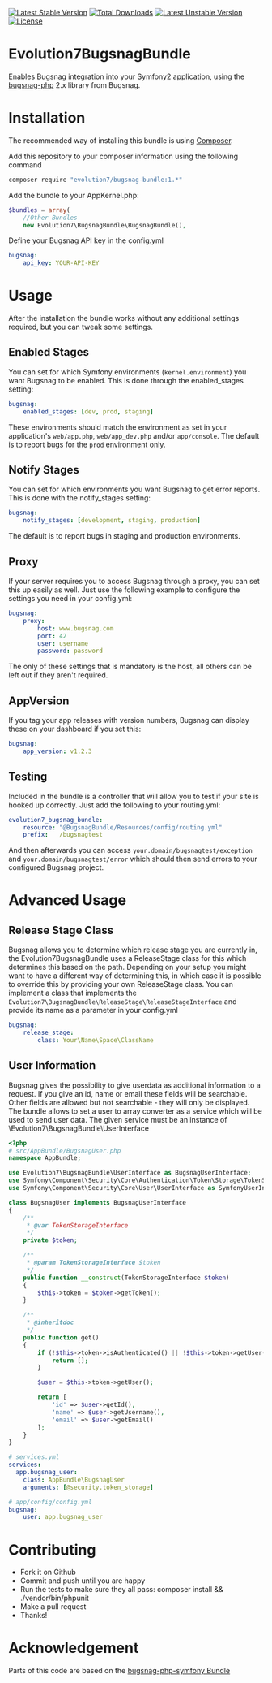 [![Latest Stable Version](https://poser.pugx.org/evolution7/bugsnag-bundle/v/stable)](https://packagist.org/packages/evolution7/bugsnag-bundle) [![Total Downloads](https://poser.pugx.org/evolution7/bugsnag-bundle/downloads)](https://packagist.org/packages/evolution7/bugsnag-bundle) [![Latest Unstable Version](https://poser.pugx.org/evolution7/bugsnag-bundle/v/unstable)](https://packagist.org/packages/evolution7/bugsnag-bundle) [![License](https://poser.pugx.org/evolution7/bugsnag-bundle/license)](https://packagist.org/packages/evolution7/bugsnag-bundle)

# Evolution7BugsnagBundle #
Enables Bugsnag integration into your Symfony2 application, using the [bugsnag-php](https://github.com/bugsnag/bugsnag-php) 2.x library from Bugsnag.

# Installation #
The recommended way of installing this bundle is using [Composer](http://getcomposer.org/). 

Add this repository to your composer information using the following command

```bash
composer require "evolution7/bugsnag-bundle:1.*"
```

Add the bundle to your AppKernel.php:

```php
$bundles = array(
    //Other Bundles
    new Evolution7\BugsnagBundle\BugsnagBundle(),
```

Define your Bugsnag API key in the config.yml

```yml
bugsnag:
    api_key: YOUR-API-KEY
```

# Usage #
After the installation the bundle works without any additional settings required, but you can tweak some settings.

## Enabled Stages ##
You can set for which Symfony environments (`kernel.environment`) you want Bugsnag to be enabled. This is done through the enabled_stages setting:

```yml
bugsnag:
    enabled_stages: [dev, prod, staging]
```

These environments should match the environment as set in your application's `web/app.php`, `web/app_dev.php` and/or `app/console`. The default is to report bugs for the `prod` environment only.


## Notify Stages ##
You can set for which environments you want Bugsnag to get error reports. This is done with the notify_stages setting:

```yml
bugsnag:
    notify_stages: [development, staging, production]
```

The default is to report bugs in staging and production environments.


## Proxy ##
If your server requires you to access Bugsnag through a proxy, you can set this up easily as well. Just use the following example to configure the settings you need in your config.yml:

```yml
bugsnag:
    proxy:
        host: www.bugsnag.com
        port: 42
        user: username
        password: password
```

The only of these settings that is mandatory is the host, all others can be left out if they aren't required.

## AppVersion ##
If you tag your app releases with version numbers, Bugsnag can display these on your dashboard if you set this:

```yml
bugsnag:
    app_version: v1.2.3
```

## Testing ##
Included in the bundle is a controller that will allow you to test if your site is hooked up correctly. Just add the following to your routing.yml:

```yml
evolution7_bugsnag_bundle:
    resource: "@BugsnagBundle/Resources/config/routing.yml"
    prefix:   /bugsnagtest
```

And then afterwards you can access `your.domain/bugsnagtest/exception` and `your.domain/bugsnagtest/error` which should then send errors to your configured Bugsnag project.

# Advanced Usage #

## Release Stage Class ##
Bugsnag allows you to determine which release stage you are currently in, the Evolution7BugsnagBundle uses a ReleaseStage class for this which determines this based on the path. Depending on your setup you might want to have a different way of determining this, in which case it is possible to override this by providing your own ReleaseStage class.
You can implement a class that implements the `Evolution7\BugsnagBundle\ReleaseStage\ReleaseStageInterface` and provide its name as a parameter in your config.yml

```yml
bugsnag:
    release_stage:
        class: Your\Name\Space\ClassName
```

## User Information ##
Bugsnag gives the possibility to give userdata as additional information to a request. If you give an id, name or email these fields will be searchable. Other fields are allowed
but not searchable - they will only be displayed. The bundle allows to set a user to array converter as a service which will be used to send user data.
The given service must be an instance of \Evolution7\BugsnagBundle\UserInterface

```php
<?php
# src/AppBundle/BugsnagUser.php
namespace AppBundle;

use Evolution7\BugsnagBundle\UserInterface as BugsnagUserInterface;
use Symfony\Component\Security\Core\Authentication\Token\Storage\TokenStorageInterface;
use Symfony\Component\Security\Core\User\UserInterface as SymfonyUserInterface;

class BugsnagUser implements BugsnagUserInterface
{
    /**
     * @var TokenStorageInterface
     */
    private $token;

    /**
     * @param TokenStorageInterface $token
     */
    public function __construct(TokenStorageInterface $token)
    {
        $this->token = $token->getToken();
    }

    /**
     * @inheritdoc
     */
    public function get()
    {
        if (!$this->token->isAuthenticated() || !$this->token->getUser() instanceof SymfonyUserInterface) {
            return [];
        }

        $user = $this->token->getUser();

        return [
            'id' => $user->getId(),
            'name' => $user->getUsername(),
            'email' => $user->getEmail()
        ];
    }
}
```

```yml
# services.yml
services:
  app.bugsnag_user:
    class: AppBundle\BugsnagUser
    arguments: [@security.token_storage]
```

```yml
# app/config/config.yml
bugsnag:
    user: app.bugsnag_user
```

# Contributing #

* Fork it on Github
* Commit and push until you are happy
* Run the tests to make sure they all pass: composer install && ./vendor/bin/phpunit
* Make a pull request
* Thanks!

# Acknowledgement #
Parts of this code are based on the [bugsnag-php-symfony Bundle](https://github.com/wrep/bugsnag-php-symfony)
